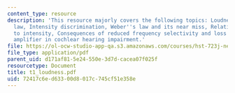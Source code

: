 ```yaml
---
content_type: resource
description: 'This resource majorly covers the following topics: Loudness, Stevens''
  law, Intensity discrimination, Weber''s law and its near miss, Relation of loudness
  to intensity, Consequences of reduced frequency selectivity and loss of cochlear
  amplifier in cochlear hearing impairment.'
file: https://ol-ocw-studio-app-qa.s3.amazonaws.com/courses/hst-723j-neural-coding-and-perception-of-sound-spring-2005/72417c6ed63300d8017c745cf51e358e_t1_loudness.pdf
file_type: application/pdf
parent_uid: d171af81-5e24-550e-3d7d-cacea07f025f
resourcetype: Document
title: t1_loudness.pdf
uid: 72417c6e-d633-00d8-017c-745cf51e358e
---
```


